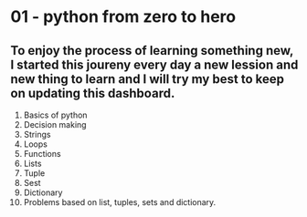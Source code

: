 # 01 - python from zero to hero 

## To enjoy the process of learning something new, I started this joureny every day a new lession and new thing to learn and I will try my best to keep on updating this dashboard. 

1) Basics of python
2) Decision making
3) Strings
4) Loops
5) Functions
6) Lists
7) Tuple
8) Sest
9) Dictionary
10) Problems based on list, tuples, sets and dictionary.

   
